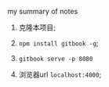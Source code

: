 my summary of notes

1. 克隆本项目;

2. `npm install gitbook -g`;

3. `gitbook serve -p 8080`

4. 浏览器url `localhost:4000`;
